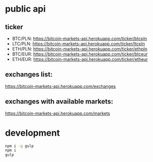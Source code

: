 
# public api

## ticker
* BTC/PLN: https://bitcoin-markets-api.herokuapp.com/ticker/btcpln
* LTC/PLN: https://bitcoin-markets-api.herokuapp.com/ticker/ltcpln
* ETH/PLN: https://bitcoin-markets-api.herokuapp.com/ticker/ethpln
* BTC/EUR: https://bitcoin-markets-api.herokuapp.com/ticker/btceur
* ETH/EUR: https://bitcoin-markets-api.herokuapp.com/ticker/etheur

## exchanges list:
https://bitcoin-markets-api.herokuapp.com/exchanges

## exchanges with available markets:
https://bitcoin-markets-api.herokuapp.com/markets

# development

```sh
npm i -g gulp
npm i
gulp
```
